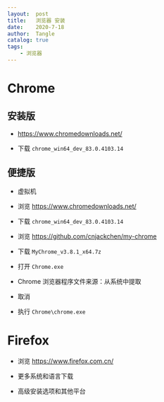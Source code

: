 ```yaml
---
layout:  post
title:   浏览器 安装
date:    2020-7-18
author:  Tangle
catalog: true
tags:
    - 浏览器
---
```


# Chrome

## 安装版

- <https://www.chromedownloads.net/>

- 下载 `chrome_win64_dev_83.0.4103.14`

## 便捷版

- 虚拟机

- 浏览 <https://www.chromedownloads.net/>

- 下载 `chrome_win64_dev_83.0.4103.14`

- 浏览 <https://github.com/cnjackchen/my-chrome>

- 下载 `MyChrome_v3.8.1_x64.7z`

- 打开 `Chrome.exe`

- Chrome 浏览器程序文件来源：从系统中提取

- 取消

- 执行 `Chrome\chrome.exe`

# Firefox

- 浏览 <https://www.firefox.com.cn/>

- 更多系统和语言下载

- 高级安装选项和其他平台
